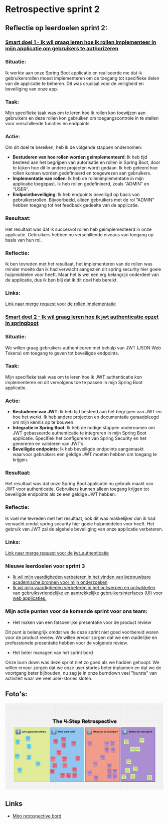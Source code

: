 # Retrospective sprint 2

## Reflectie op leerdoelen sprint 2:

### [Smart doel 1 - Ik wil graag leren hoe ik rollen implementeer in mijn applicatie om gebruikers te authorizeren](https://gitlab.fdmci.hva.nl/propedeuse-hbo-ict/onderwijs/2023-2024/out-b-se-bim/blok-4/caaruujuuwoo65/-/issues/115)

### Situatie: 
Ik werkte aan onze Spring Boot applicatie en realiseerde me dat ik gebruikersrollen moest implementeren om de toegang tot specifieke delen van de applicatie te beheren. Dit was cruciaal voor de veiligheid en beveiliging van onze app.

### Taak: 
Mijn specifieke taak was om te leren hoe ik rollen kon toewijzen aan gebruikers en deze rollen kon gebruiken om toegangscontrole in te stellen voor verschillende functies en endpoints.

### Actie: 
Om dit doel te bereiken, heb ik de volgende stappen ondernomen:
- **Bestuderen van hoe rollen worden geimplementeerd**: Ik heb tijd besteed aan het begrijpen van autorisatie en rollen in Spring Boot, door te kijken hoe dit in andere projecten wordt gedaan. Ik heb geleerd hoe rollen kunnen worden gedefinieerd en toegewezen aan gebruikers.
- **Implementatie van rollen**: Ik heb de rollenimplementatie in mijn applicatie toegepast. Ik heb rollen gedefinieerd, zoals “ADMIN” en “USER”.
- **Endpointbeveiliging**: Ik heb endpoints beveiligd op basis van gebruikersrollen. Bijvoorbeeld, alleen gebruikers met de rol “ADMIN” hebben toegang tot het feedback gedeelte van de applicatie.

### Resultaat: 
Het resultaat was dat ik succesvol rollen heb geimplementeerd in onze applicatie. Gebruikers hebben nu verschillende niveaus van toegang op basis van hun rol.

### Reflectie: 
Ik ben tevreden met het resultaat, het implementeren van de rollen was minder moeite dan ik had verwacht aangezien dit spring security hier goeie hulpmiddelen voor heeft. Maar het is wel een erg belangrijk onderdeel van de applicatie, dus ik ben blij dat ik dit doel heb bereikt.

### Links:
[Link naar merge request voor de rollen implementatie](https://gitlab.fdmci.hva.nl/propedeuse-hbo-ict/onderwijs/2023-2024/out-b-se-bim/blok-4/caaruujuuwoo65/-/merge_requests/6)

### [Smart doel 2 - Ik wil graag leren hoe ik jwt authenticatie opzet in springboot](https://gitlab.fdmci.hva.nl/propedeuse-hbo-ict/onderwijs/2023-2024/out-b-se-bim/blok-4/caaruujuuwoo65/-/issues/114)
### Situatie: 
We willen graag gebruikers authenticeren met behulp van JWT (JSON Web Tokens) om toegang te geven tot beveiligde endpoints.

### Taak: 
Mijn specifieke taak was om te leren hoe ik JWT authenticatie kon implementeren en dit vervolgens toe te passen in mijn Spring Boot applicatie.

### Actie:
- **Bestuderen van JWT**: Ik heb tijd besteed aan het begrijpen van JWT en hoe het werkt. Ik heb andere projecten en documentatie geraadpleegd om mijn kennis op te bouwen.
- **Integratie in Spring Boot**: Ik heb de nodige stappen ondernomen om JWT gebasseerde authenticatie te integreren in mijn Spring Boot applicatie. Specifiek het configureren van Spring Security en het genereren en valideren van JWT’s.
- **Beveiligde endpoints**: Ik heb beveiligde endpoints aangemaakt waarvoor gebruikers een geldige JWT moeten hebben om toegang te krijgen.

### Resultaat: 
Het resultaat was dat onze Spring Boot applicatie nu gebruik maakt van JWT voor authenticatie. Gebruikers kunnen alleen toegang krijgen tot beveiligde endpoints als ze een geldige JWT hebben.

### Reflectie: 
Ik voel me tevreden met het resultaat, ook dit was makkelijker dan ik had verwacht omdat spring security hier goeie hulpmiddelen voor heeft. Het gebruik van JWT zal de algehele beveiliging van onze applicatie verbeteren.

### Links:
[Link naar merge request voor de jwt_authenticatie](https://gitlab.fdmci.hva.nl/propedeuse-hbo-ict/onderwijs/2023-2024/out-b-se-bim/blok-4/caaruujuuwoo65/-/merge_requests/6)

### Nieuwe leerdoelen voor sprint 3
- [Ik wil mijn vaardigheden verbeteren in het vinden van betrouwbare academische bronnen voor mijn onderzoeken](https://gitlab.fdmci.hva.nl/propedeuse-hbo-ict/onderwijs/2023-2024/out-b-se-bim/blok-4/caaruujuuwoo65/-/issues/122)
- [Ik wil mijn vaardigheden verbeteren in het ontwerpen en ontwikkelen van gebruiksvriendelijke en aantrekkelijke gebruikersinterfaces (UI) voor web applicaties.](https://gitlab.fdmci.hva.nl/propedeuse-hbo-ict/onderwijs/2023-2024/out-b-se-bim/blok-4/caaruujuuwoo65/-/issues/123)

### Mijn actie punten voor de komende sprint voor ons team:
- Het maken van een fatsoenlijke presentatie voor de product review

Dit punt is belangrijk omdat we de deze sprint niet goed voorbereid waren voor de product review. We willen ervoor zorgen dat we een duidelijke en professionele presentatie hebben voor de volgende review.

- Het beter managen van het sprint bord

Onze burn down was deze sprint niet zo goed als we hadden gehoopt. We willen ervoor zorgen dat we onze user stories beter inplannen en dat we de voortgang beter bijhouden, nu zag je in onze burndown veel "bursts" van activiteit waar we veel user-stories sloten.


## Foto's:
![retro bord](./foto's/retrobord-sprint-2.png)

## Links
- [Miro retrospective bord](https://miro.com/app/board/uXjVKDseq4A=/?share_link_id=394832484911)